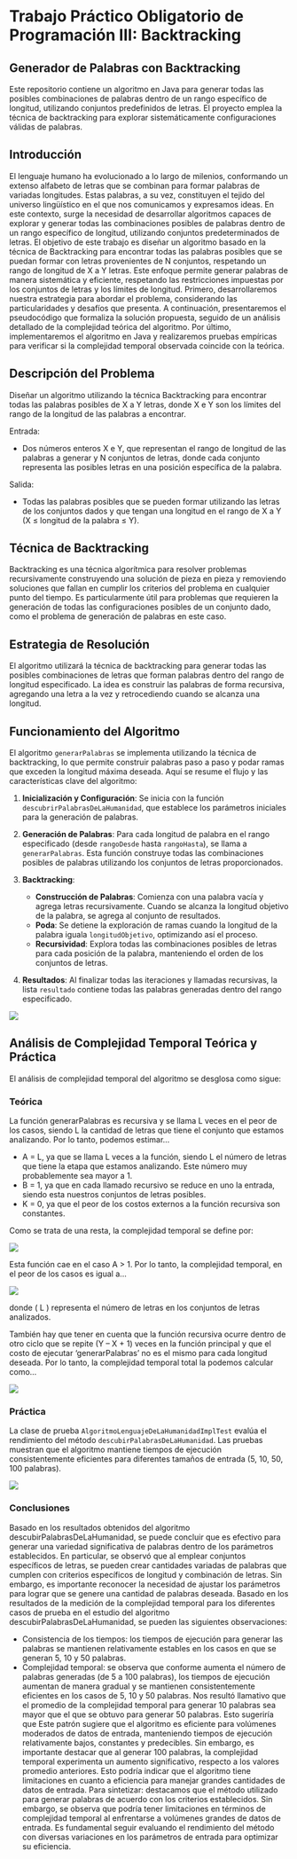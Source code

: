 # Trabajo Práctico Obligatorio de Programación III: Backtracking
## Generador de Palabras con Backtracking

Este repositorio contiene un algoritmo en Java para generar todas las posibles combinaciones de palabras dentro de un rango específico de longitud, utilizando conjuntos predefinidos de letras. El proyecto emplea la técnica de backtracking para explorar sistemáticamente configuraciones válidas de palabras.

## Introducción
El lenguaje humano ha evolucionado a lo largo de milenios, conformando un extenso alfabeto de letras que se combinan para formar palabras de variadas longitudes. Estas palabras, a su vez, constituyen el tejido del universo lingüístico en el que nos comunicamos y expresamos ideas. En este contexto, surge la necesidad de desarrollar algoritmos capaces de explorar y generar todas las combinaciones
posibles de palabras dentro de un rango específico de longitud, utilizando conjuntos predeterminados de letras. 
El objetivo de este trabajo es diseñar un algoritmo basado en la técnica de Backtracking para encontrar todas las palabras posibles que se puedan formar con letras provenientes de N conjuntos, respetando un rango de longitud de X a Y letras. Este enfoque permite generar palabras de manera sistemática y eficiente,
respetando las restricciones impuestas por los conjuntos de letras y los límites de longitud. Primero, desarrollaremos nuestra estrategia para abordar el problema, considerando las particularidades y desafíos que presenta. A continuación, presentaremos el pseudocódigo que formaliza la solución propuesta, seguido de un
análisis detallado de la complejidad teórica del algoritmo. Por último, implementaremos el algoritmo en Java y realizaremos pruebas empíricas para verificar si la complejidad temporal observada coincide con la teórica.

## Descripción del Problema
Diseñar un algoritmo utilizando la técnica Backtracking para encontrar todas las palabras posibles de X a Y letras, donde X e Y son los límites del rango de la longitud de las palabras a encontrar.

Entrada:
- Dos números enteros X e Y, que representan el rango de longitud de las palabras a generar y N conjuntos de letras, donde cada conjunto representa las posibles letras en una posición específica de la palabra.

Salida:
- Todas las palabras posibles que se pueden formar utilizando las letras de los conjuntos dados y que tengan una longitud en el rango de X a Y (X ≤ longitud de la palabra ≤ Y).

## Técnica de Backtracking
Backtracking es una técnica algorítmica para resolver problemas recursivamente construyendo una solución de pieza en pieza y removiendo soluciones que fallan en cumplir los criterios del problema en cualquier punto del tiempo. Es particularmente útil para problemas que requieren la generación de todas las configuraciones posibles de un conjunto dado, como el problema de generación de palabras en este caso.

## Estrategia de Resolución
El algoritmo utilizará la técnica de backtracking para generar todas las posibles combinaciones de letras que forman palabras dentro del rango de longitud especificado. La idea es construir las palabras de forma recursiva, agregando una letra a la vez y retrocediendo cuando se alcanza una longitud.

## Funcionamiento del Algoritmo
El algoritmo `generarPalabras` se implementa utilizando la técnica de backtracking, lo que permite construir palabras paso a paso y podar ramas que exceden la longitud máxima deseada. Aquí se resume el flujo y las características clave del algoritmo:

1. **Inicialización y Configuración**: Se inicia con la función `descubrirPalabrasDeLaHumanidad`, que establece los parámetros iniciales para la generación de palabras.

2. **Generación de Palabras**: Para cada longitud de palabra en el rango especificado (desde `rangoDesde` hasta `rangoHasta`), se llama a `generarPalabras`. Esta función construye todas las combinaciones posibles de palabras utilizando los conjuntos de letras proporcionados.

3. **Backtracking**:
   - **Construcción de Palabras**: Comienza con una palabra vacía y agrega letras recursivamente. Cuando se alcanza la longitud objetivo de la palabra, se agrega al conjunto de resultados.
   - **Poda**: Se detiene la exploración de ramas cuando la longitud de la palabra iguala `longitudObjetivo`, optimizando así el proceso.
   - **Recursividad**: Explora todas las combinaciones posibles de letras para cada posición de la palabra, manteniendo el orden de los conjuntos de letras.

4. **Resultados**: Al finalizar todas las iteraciones y llamadas recursivas, la lista `resultado` contiene todas las palabras generadas dentro del rango especificado.

![](pseudocodigo)

## Análisis de Complejidad Temporal Teórica y Práctica

El análisis de complejidad temporal del algoritmo se desglosa como sigue:

### Teórica
La función generarPalabras es recursiva y se llama L veces en el peor de los casos, siendo L la cantidad de letras que tiene el conjunto que estamos analizando. Por lo tanto, podemos estimar…
- A = L, ya que se llama L veces a la función, siendo L el número de letras que tiene la etapa que estamos analizando. Este número muy probablemente sea mayor a 1.
- B = 1, ya que en cada llamado recursivo se reduce en uno la entrada, siendo esta nuestros conjuntos de letras posibles.
- K = 0, ya que el peor de los costos externos a la función recursiva son constantes.

Como se trata de una resta, la complejidad temporal se define por:

![](matrizResta)

Esta función cae en el caso A > 1. Por lo tanto, la complejidad temporal, en el peor de los casos es igual a…

![](complejidad1)

donde \( L \) representa el número de letras en los conjuntos de letras analizados.

También hay que tener en cuenta que la función recursiva ocurre dentro de otro ciclo que se repite (Y – X + 1) veces en la función principal y que el costo de ejecutar ‘generarPalabras’ no es el mismo para cada longitud deseada. Por lo tanto, la complejidad temporal total la podemos calcular como...

![](complejidadFinal)

### Práctica
La clase de prueba `AlgoritmoLenguajeDeLaHumanidadImplTest` evalúa el rendimiento del método `descubirPalabrasDeLaHumanidad`. Las pruebas muestran que el algoritmo mantiene tiempos de ejecución consistentemente eficientes para diferentes tamaños de entrada (5, 10, 50, 100 palabras).

![](resultados)

### Conclusiones
Basado en los resultados obtenidos del algoritmo descubirPalabrasDeLaHumanidad, se puede concluir que es efectivo para generar una variedad significativa de palabras dentro de los parámetros establecidos. En particular, se observó que al emplear conjuntos específicos de letras, se pueden crear cantidades variadas de palabras que cumplen con criterios específicos de longitud y combinación de letras.
Sin embargo, es importante reconocer la necesidad de ajustar los parámetros para lograr que se genere una cantidad de palabras deseada. Basado en los resultados de la medición de la complejidad temporal para los diferentes casos de prueba en el estudio del algoritmo descubirPalabrasDeLaHumanidad, se pueden las siguientes observaciones:
 - Consistencia de los tiempos: los tiempos de ejecución para generar las
palabras se mantienen relativamente estables en los casos en que se
generan 5, 10 y 50 palabras.
 - Complejidad temporal: se observa que conforme aumenta el número de palabras generadas (de 5 a 100 palabras), los tiempos de ejecución aumentan de manera gradual y se mantienen consistentemente eficientes en los casos de 5, 10 y 50 palabras.
   Nos resultó llamativo que el promedio de la complejidad temporal para generar 10 palabras sea mayor que el que se obtuvo para generar 50 palabras. Esto sugeriría que Este patrón sugiere que el
   algoritmo es eficiente para volúmenes moderados de datos de entrada, manteniendo tiempos de ejecución relativamente bajos, constantes y predecibles.
   Sin embargo, es importante destacar que al generar 100 palabras, la complejidad temporal experimenta un aumento significativo, respecto a los valores promedio anteriores. Esto podría indicar que el
   algoritmo tiene limitaciones en cuanto a eficiencia para manejar grandes cantidades de datos
   de entrada.
Para sintetizar: destacamos que el método utilizado para generar palabras de acuerdo con los criterios establecidos. Sin embargo, se observa que podría tener limitaciones en términos de complejidad temporal al enfrentarse a volúmenes grandes de datos de entrada. Es fundamental seguir evaluando el rendimiento del método con diversas variaciones en los parámetros de entrada para optimizar su eficiencia.
